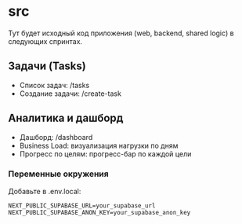 # src

Тут будет исходный код приложения (web, backend, shared logic) в следующих спринтах. 

## Задачи (Tasks)

- Список задач: /tasks
- Создание задачи: /create-task

## Аналитика и дашборд

- Дашборд: /dashboard
- Business Load: визуализация нагрузки по дням
- Прогресс по целям: прогресс-бар по каждой цели

### Переменные окружения

Добавьте в .env.local:

```
NEXT_PUBLIC_SUPABASE_URL=your_supabase_url
NEXT_PUBLIC_SUPABASE_ANON_KEY=your_supabase_anon_key
``` 